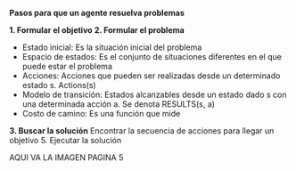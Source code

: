 
**Pasos para que un agente resuelva problemas**

**1. Formular el objetivo**
**2. Formular el problema**
- Estado inicial: Es la situación inicial del problema
- Espacio de estados: Es el conjunto de situaciones diferentes en el que puede estar el problema
- Acciones: Acciones que pueden ser realizadas desde un determinado estado s. Actions(s)
- Modelo de transición: Estados alcanzables desde un estado dado s con una determinada acción a. Se denota RESULTS(s, a)
- Costo de camino: Es una función que mide 

**3. Buscar la solución**
Encontrar la secuencia de acciones para llegar un objetivo
5. Ejecutar la solución

AQUI VA LA IMAGEN PAGINA 5



<!--stackedit_data:
eyJoaXN0b3J5IjpbMTUyNzgxMTI2MCw0OTc4MTg4MTBdfQ==
-->